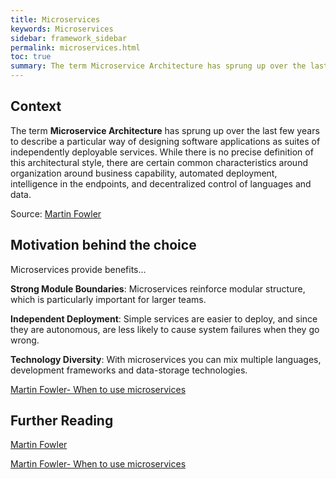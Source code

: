 ```yaml
---
title: Microservices
keywords: Microservices
sidebar: framework_sidebar
permalink: microservices.html
toc: true
summary: The term Microservice Architecture has sprung up over the last few years to describe a particular way of designing software applications as suites of independently deployable services. While there is no precise definition of this architectural style, there are certain common characteristics around organization around business capability, automated deployment, intelligence in the endpoints, and decentralized control of languages and data.
---
```


## Context
The term **Microservice Architecture** has sprung up over the last few years to describe a particular way of designing software applications as suites of independently deployable services. While there is no precise definition of this architectural style, there are certain common characteristics around organization around business capability, automated deployment, intelligence in the endpoints, and decentralized control of languages and data.

Source: [Martin Fowler](http://martinfowler.com/articles/microservices.html)

## Motivation behind the choice
Microservices provide benefits…

**Strong Module Boundaries**: Microservices reinforce modular structure, which is particularly important for larger teams.


**Independent Deployment**: Simple services are easier to deploy, and since they are autonomous, are less likely to cause system failures when they go wrong.


**Technology Diversity**: With microservices you can mix multiple languages, development frameworks and data-storage technologies.

[Martin Fowler- When to use microservices](http://martinfowler.com/microservices/#when)

## Further Reading
 [Martin Fowler](http://martinfowler.com/articles/microservices.html)

 [Martin Fowler- When to use microservices](http://martinfowler.com/microservices/#when)
